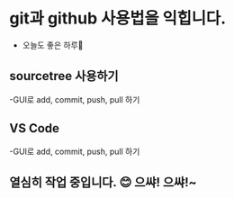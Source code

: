 # git과 github 사용법을 익힙니다.
- 오늘도 좋은 하루🦞

## sourcetree 사용하기
-GUI로 add, commit, push, pull 하기

## VS Code
-GUI로 add, commit, push, pull 하기

## 열심히 작업 중입니다. 😊 으쌰! 으쌰!~
